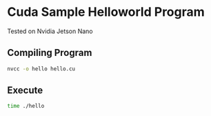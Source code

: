 # Cuda Sample Helloworld Program

Tested on Nvidia Jetson Nano

## Compiling Program

```bash
nvcc -o hello hello.cu
```

## Execute

```bash
time ./hello
```